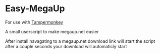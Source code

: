 # Easy-MegaUp

For use with <a href="https://www.tampermonkey.net/">Tampermonkey</a>

A small userscript to make megaup.net easier

After install navagating to a megaup.net download link will start the script after a couple seconds your download will automaticly start
